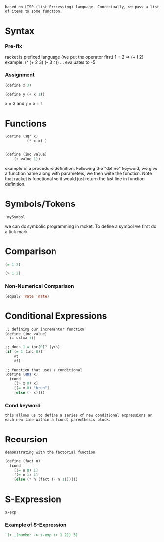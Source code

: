 	based on LISP (list Processing) language. Conceptually, we pass a list of items to some function. 
# Syntax 

### Pre-fix 
racket is prefixed language (we put the operator first)
	1 + 2 => (+ 1 2)
	example: (* (+ 2 3) (- 3 4)) ... evaluates to -5 

### Assignment 
```haskell
(define x 3)

(define y (+ x 1)) 
```
x = 3 and y = x + 1 

# Functions 
```haskell
(define (sqr x)
		  (* x x) )


(define (inc value)
	(+ value 1))
```

example of a procedure definition. Following the "define" keyword, we give a function name along with parameters, we then write the function. Note that racket is functional so it would just return the last line in function definition. 

# Symbols/Tokens 
	'mySymbol 
we can do symbolic programming in racket. To define a symbol we first do a tick mark. 

# Comparison   
```haskell
(= 1 2) 

(> 1 2)
```

### Non-Numerical Comparison 
```lisp 
(equal? 'nate 'nate)
```

# Conditional Expressions 
```haskell 
;; defining our incrementor function 
(define (inc value)
  (+ value 1))

;; does 1 = inc(0)? (yes)
(if (= 1 (inc 0))
    #t
    #f)

;; function that uses a conditional 
(define (abs x)
  (cond
    [(> x 0) x]
    [(= x 0) "bruh"]
    [else (- x)]))
```
### Cond keyword 
	this allows us to define a series of new conditional expressions an each new line within a (cond) parenthesis block. 
# Recursion 
	demonstrating with the factorial function 
```haskell
(define (fact n)
  (cond
    [(= n 0) 1]
    [(= n 1) 1]
    [else (* n (fact (- n 1)))]))
```

# S-Expression 
	s-exp 
### Example of S-Expression 
```Haskell 
`(+ ,(number -> s-exp (+ 1 2)) 3)
```
